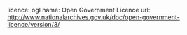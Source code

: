 licence: ogl
name: Open Government Licence
url: http://www.nationalarchives.gov.uk/doc/open-government-licence/version/3/

